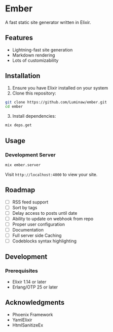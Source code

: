 # Ember

A fast static site generator written in Elixir.

## Features

- Lightning-fast site generation
- Markdown rendering
- Lots of customizability


## Installation

1. Ensure you have Elixir installed on your system
2. Clone this repository:
```bash
git clone https://github.com/Luminaw/ember.git
cd ember
```
3. Install dependencies:
```bash
mix deps.get
```

## Usage

### Development Server

```bash
mix ember.server
```

Visit `http://localhost:4000` to view your site.

## Roadmap

- [ ] RSS feed support
- [ ] Sort by tags
- [ ] Delay access to posts until date
- [ ] Ability to update on webhook from repo
- [ ] Proper user configuration
- [ ] Documentation
- [ ] Full server side Caching
- [ ] Codeblocks syntax highlighting

## Development

### Prerequisites

- Elixir 1.14 or later
- Erlang/OTP 25 or later

## Acknowledgments

- Phoenix Framework
- YamlElixir
- HtmlSanitizeEx